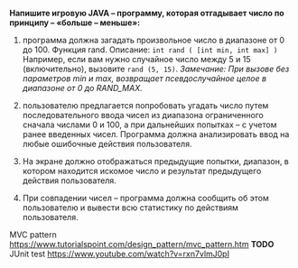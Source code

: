 **Напишите игровую JAVA – программу, которая отгадывает число по принципу – «больше – меньше»:**

1. программа должна загадать произвольное число в диапазоне от 0 до 100.
   Функция rand. Описание:
   `int rand ( [int min, int max] )`
   Например, если вам нужно случайное число между 5 и 15 (включительно), вызовите `rand (5, 15)`.
   _Замечание: При вызове без параметров min и max, возвращает псевдослучайное целое в диапазоне от 0 до RAND_MAX._

2. пользователю предлагается попробовать угадать число путем последовательного ввода чисел из диапазона ограниченного сначала числами 0 и 100, а при дальнейших попытках – с учетом ранее введенных чисел. Программа должна анализировать ввод на любые ошибочные действия пользователя.

3. На экране должно отображаться предыдущие попытки, диапазон, в котором находится искомое число и результат предыдущего действия пользователя.

4. При совпадении чисел – программа должна сообщить об этом пользователю и вывести всю статистику по действиям пользователя.

MVC pattern https://www.tutorialspoint.com/design_pattern/mvc_pattern.htm
**TODO**
JUnit test https://www.youtube.com/watch?v=rxn7vlmJ0pI
